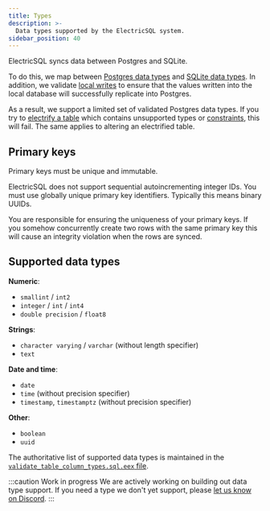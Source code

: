 ```yaml
---
title: Types
description: >-
  Data types supported by the ElectricSQL system.
sidebar_position: 40
---
```


ElectricSQL syncs data between Postgres and SQLite.

To do this, we map between [Postgres data types](https://www.postgresql.org/docs/current/datatype.html) and [SQLite data types](https://www.sqlite.org/datatype3.html). In addition, we validate [local writes](../../reference/architecture.md#local-writes) to ensure that the values written into the local database will successfully replicate into Postgres.

As a result, we support a limited set of validated Postgres data types. If you try to [electrify a table](./electrification.md) which contains unsupported types or [constraints](./constraints.md), this will fail. The same applies to altering an electrified table.

## Primary keys

Primary keys must be unique and immutable.

ElectricSQL does not support sequential autoincrementing integer IDs. You must use globally unique primary key identifiers. Typically this means binary UUIDs.

You are responsible for ensuring the uniqueness of your primary keys. If you somehow concurrently create two rows with the same primary key this will cause an integrity violation when the rows are synced.

## Supported data types

**Numeric**:

- `smallint` / `int2`
- `integer` / `int` / `int4`
- `double precision` / `float8`

**Strings**:

- `character varying` / `varchar` (without length specifier)
- `text`

**Date and time**:

- `date`
- `time` (without precision specifier)
- `timestamp`, `timestamptz` (without precision specifier)

**Other**:

- `boolean`
- `uuid`

The authoritative list of supported data types is maintained in the [`validate_table_column_types.sql.eex` file](https://github.com/electric-sql/electric/blob/main/components/electric/lib/electric/postgres/extension/functions/validate_table_column_types.sql.eex).

:::caution Work in progress
We are actively working on building out data type support. If you need a type we don't yet support, please [let us know on Discord](https://discord.electric-sql.com).
:::
